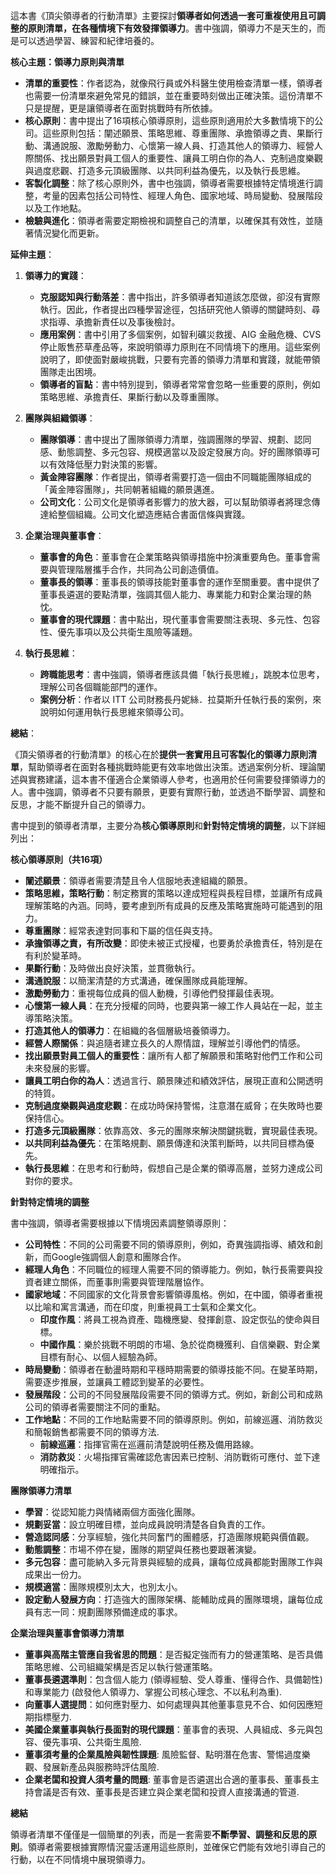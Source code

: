 這本書《頂尖領導者的行動清單》主要探討**領導者如何透過一套可重複使用且可調整的原則清單，在各種情境下有效發揮領導力**。書中強調，領導力不是天生的，而是可以透過學習、練習和紀律培養的。

**核心主題：領導力原則與清單**

- **清單的重要性**：作者認為，就像飛行員或外科醫生使用檢查清單一樣，領導者也需要一份清單來避免常見的錯誤，並在重要時刻做出正確決策。這份清單不只是提醒，更是讓領導者在面對挑戰時有所依據。
- **核心原則**：書中提出了16項核心領導原則，這些原則適用於大多數情境下的公司。這些原則包括：闡述願景、策略思維、尊重團隊、承擔領導之責、果斷行動、溝通說服、激勵勞動力、心懷第一線人員、打造其他人的領導力、經營人際關係、找出願景對員工個人的重要性、讓員工明白你的為人、克制過度樂觀與過度悲觀、打造多元頂級團隊、以共同利益為優先，以及執行長思維。
- **客製化調整**：除了核心原則外，書中也強調，領導者需要根據特定情境進行調整，考量的因素包括公司特性、經理人角色、國家地域、時局變動、發展階段以及工作地點。
- **檢驗與進化**：領導者需要定期檢視和調整自己的清單，以確保其有效性，並隨著情況變化而更新。

**延伸主題**：

1. **領導力的實踐**：
    
    - **克服認知與行動落差**：書中指出，許多領導者知道該怎麼做，卻沒有實際執行。因此，作者提出四種學習途徑，包括研究他人領導的關鍵時刻、尋求指導、承擔新責任以及事後檢討。
    - **應用案例**：書中引用了多個案例，如智利礦災救援、AIG 金融危機、CVS 停止販售菸草產品等，來說明領導力原則在不同情境下的應用。這些案例說明了，即使面對嚴峻挑戰，只要有完善的領導力清單和實踐，就能帶領團隊走出困境。
    - **領導者的盲點**：書中特別提到，領導者常常會忽略一些重要的原則，例如策略思維、承擔責任、果斷行動以及尊重團隊。
2. **團隊與組織領導**：
    
    - **團隊領導**：書中提出了團隊領導力清單，強調團隊的學習、規劃、認同感、動態調整、多元包容、規模適當以及設定發展方向。好的團隊領導可以有效降低壓力對決策的影響。
    - **黃金陣容團隊**：作者提出，領導者需要打造一個由不同職能團隊組成的「黃金陣容團隊」，共同朝著組織的願景邁進。
    - **公司文化**：公司文化是領導者影響力的放大器，可以幫助領導者將理念傳達給整個組織。公司文化塑造應結合書面信條與實踐。
3. **企業治理與董事會**：
    
    - **董事會的角色**：董事會在企業策略與領導措施中扮演重要角色。董事會需要與管理階層攜手合作，共同為公司創造價值。
    - **董事長的領導**：董事長的領導技能對董事會的運作至關重要。書中提供了董事長遴選的要點清單，強調其個人能力、專業能力和對企業治理的熱忱。
    - **董事會的現代課題**：書中點出，現代董事會需要關注表現、多元性、包容性、優先事項以及公共衛生風險等議題。
4. **執行長思維**：
    
    - **跨職能思考**：書中強調，領導者應該具備「執行長思維」，跳脫本位思考，理解公司各個職能部門的運作。
    - **案例分析**：作者以 ITT 公司財務長丹妮絲．拉莫斯升任執行長的案例，來說明如何運用執行長思維來領導公司。

**總結**：

《頂尖領導者的行動清單》的核心在於**提供一套實用且可客製化的領導力原則清單**，幫助領導者在面對各種挑戰時能更有效率地做出決策。透過案例分析、理論闡述與實務建議，這本書不僅適合企業領導人參考，也適用於任何需要發揮領導力的人。書中強調，領導者不只要有願景，更要有實際行動，並透過不斷學習、調整和反思，才能不斷提升自己的領導力。


書中提到的領導者清單，主要分為**核心領導原則**和**針對特定情境的調整**，以下詳細列出：

**核心領導原則（共16項）**

- **闡述願景**：領導者需要清楚且令人信服地表達組織的願景。
- **策略思維，策略行動**：制定務實的策略以達成短程與長程目標，並讓所有成員理解策略的內涵。同時，要考慮到所有成員的反應及策略實施時可能遇到的阻力。
- **尊重團隊**：經常表達對同事和下屬的信任與支持。
- **承擔領導之責，有所改變**：即使未被正式授權，也要勇於承擔責任，特別是在有利於變革時。
- **果斷行動**：及時做出良好決策，並貫徹執行。
- **溝通說服**：以簡潔清楚的方式溝通，確保團隊成員能理解。
- **激勵勞動力**：重視每位成員的個人動機，引導他們發揮最佳表現。
- **心懷第一線人員**：在充分授權的同時，也要與第一線工作人員站在一起，並主導策略決策。
- **打造其他人的領導力**：在組織的各個層級培養領導力。
- **經營人際關係**：與追隨者建立長久的人際情誼，理解並引導他們的情感。
- **找出願景對員工個人的重要性**：讓所有人都了解願景和策略對他們工作和公司未來發展的影響。
- **讓員工明白你的為人**：透過言行、願景陳述和績效評估，展現正直和公開透明的特質。
- **克制過度樂觀與過度悲觀**：在成功時保持警惕，注意潛在威脅；在失敗時也要保持信心。
- **打造多元頂級團隊**：依靠高效、多元的團隊來解決關鍵挑戰，實現最佳表現。
- **以共同利益為優先**：在策略規劃、願景傳達和決策判斷時，以共同目標為優先。
- **執行長思維**：在思考和行動時，假想自己是企業的領導高層，並努力達成公司對你的要求。

**針對特定情境的調整**

書中強調，領導者需要根據以下情境因素調整領導原則：

- **公司特性**：不同的公司需要不同的領導原則，例如，奇異強調指導、績效和創新，而Google強調個人創意和團隊合作。
- **經理人角色**：不同職位的經理人需要不同的領導能力。例如，執行長需要與投資者建立關係，而董事則需要與管理階層協作。
- **國家地域**：不同國家的文化背景會影響領導風格。例如，在中國，領導者重視以比喻和寓言溝通，而在印度，則重視員工士氣和企業文化。
    - **印度作風**：將員工視為資產、臨機應變、發揮創意、設定恢弘的使命與目標。
    - **中國作風**：樂於挑戰不明朗的市場、急於從商機獲利、自信樂觀、對企業目標有耐心、以個人經驗為師。
- **時局變動**：領導者在動盪時期和平穩時期需要的領導技能不同。在變革時期，需要逐步推展，並讓員工體認到變革的必要性。
- **發展階段**：公司的不同發展階段需要不同的領導方式。例如，新創公司和成熟公司的領導者需要關注不同的重點。
- **工作地點**：不同的工作地點需要不同的領導原則。例如，前線巡邏、消防救災和簡報銷售都需要不同的領導方法.
    - **前線巡邏**：指揮官需在巡邏前清楚說明任務及備用路線。
    - **消防救災**：火場指揮官需確認危害因素已控制、消防戰術可應付、並下達明確指示。

**團隊領導力清單**

- **學習**：從認知能力與情緒兩個方面強化團隊。
- **規劃妥當**：設立明確目標，並向成員說明清楚各自負責的工作。
- **營造認同感**：分享經驗，強化共同奮鬥的團體感，打造團隊規範與價值觀。
- **動態調整**：市場不停在變，團隊的期望與任務也要跟著演變。
- **多元包容**：盡可能納入多元背景與經驗的成員，讓每位成員都能對團隊工作與成果出一份力。
- **規模適當**：團隊規模別太大，也別太小。
- **設定動人發展方向**：打造強大的團隊架構、能輔助成員的團隊環境，讓每位成員有志一同：規劃團隊預備達成的事求。

**企業治理與董事會領導力清單**

- **董事與高階主管應自我省思的問題**：是否擬定強而有力的營運策略、是否具備策略思維、公司組織架構是否足以執行營運策略。
- **董事長遴選準則**：包含個人能力 (領導經驗、受人尊重、懂得合作、具備韌性) 和專業能力 (啟發他人領導力、掌握公司核心理念、不以私利為重).
- **向董事人選提問**：如何應對壓力、如何處理與其他董事意見不合、如何因應短期指標壓力.
- **美國企業董事與執行長面對的現代課題**：董事會的表現、人員組成、多元與包容、優先事項、公共衛生風險.
- **董事須考量的企業風險與韌性課題**: 風險監督、點明潛在危害、警惕過度樂觀、發展新產品與服務時評估風險.
- **企業老闆和投資人須考量的問題**: 董事會是否遴選出合適的董事長、董事長主持會議是否有效、董事長是否建立與企業老闆和投資人直接溝通的管道.

**總結**

領導者清單不僅僅是一個簡單的列表，而是一套需要**不斷學習、調整和反思的原則**。領導者需要根據實際情況靈活運用這些原則，並確保它們能有效地引導自己的行動，以在不同情境中展現領導力。